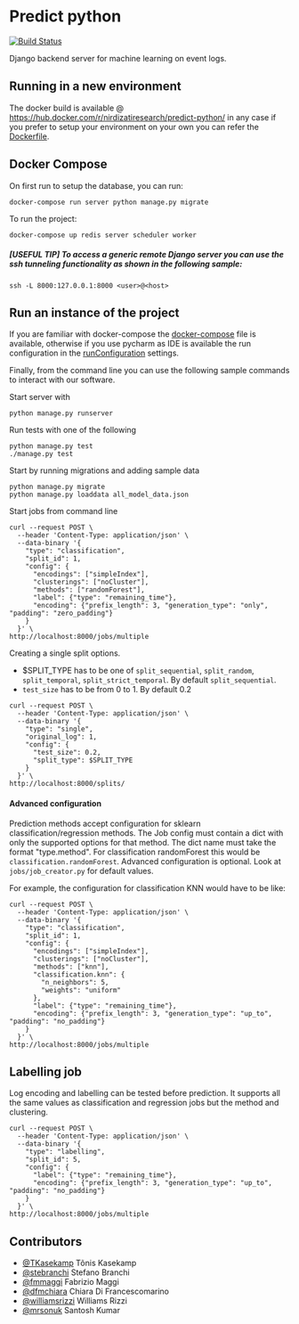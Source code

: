 # Predict python

[![Build Status](https://travis-ci.org/nirdizati-research/predict-python.svg?branch=master)](https://travis-ci.org/nirdizati-research/predict-python)

Django backend server for machine learning on event logs.

## Running in a new environment
The docker build is available @ https://hub.docker.com/r/nirdizatiresearch/predict-python/ in any case if you prefer to setup your environment on your own you can refer the [Dockerfile](Dockerfile).

## Docker Compose

On first run to setup the database, you can run:
```commandline
docker-compose run server python manage.py migrate
```

To run the project:
```commandline
docker-compose up redis server scheduler worker
```

##### [USEFUL TIP] To access a generic remote Django server you can use the ssh tunneling functionality as shown in the following sample:
```commandline
ssh -L 8000:127.0.0.1:8000 <user>@<host>
```

## Run an instance of the project
If you are familiar with docker-compose the [docker-compose](docker-compose.yml) file is available, otherwise if you use pycharm as IDE is available the run configuration in the [runConfiguration](.idea/runConfigurations) settings.

Finally, from the command line you can use the following sample commands to interact with our software.

Start server with
```commandline
python manage.py runserver
```

Run tests with one of the following
```commandline
python manage.py test
./manage.py test
```

Start by running migrations and adding sample data
```commandline
python manage.py migrate
python manage.py loaddata all_model_data.json
```

Start jobs from command line
```commandline
curl --request POST \
  --header 'Content-Type: application/json' \
  --data-binary '{
    "type": "classification",
    "split_id": 1,
    "config": {
      "encodings": ["simpleIndex"],
      "clusterings": ["noCluster"],
      "methods": ["randomForest"],
      "label": {"type": "remaining_time"},
      "encoding": {"prefix_length": 3, "generation_type": "only", "padding": "zero_padding"}
    }
  }' \
http://localhost:8000/jobs/multiple
```

Creating a single split options.

* $SPLIT_TYPE has to be one of `split_sequential`, `split_random`, `split_temporal`, `split_strict_temporal`. By default `split_sequential`.
* `test_size` has to be from 0 to 1. By default 0.2
```commandline
curl --request POST \
  --header 'Content-Type: application/json' \
  --data-binary '{
    "type": "single",
    "original_log": 1, 
    "config": {
      "test_size": 0.2,
      "split_type": $SPLIT_TYPE
    }
  }' \
http://localhost:8000/splits/
```

#### Advanced configuration

Prediction methods accept configuration for sklearn classification/regression methods. 
The Job config must contain a dict with only the supported options for that method. 
The dict name must take the format "type.method". For classification randomForest this would be `classification.randomForest`.
Advanced configuration is optional. Look at `jobs/job_creator.py` for default values.

For example, the configuration for classification KNN would have to be like:

```commandline
curl --request POST \
  --header 'Content-Type: application/json' \
  --data-binary '{
    "type": "classification",
    "split_id": 1,
    "config": {
      "encodings": ["simpleIndex"],
      "clusterings": ["noCluster"],
      "methods": ["knn"],
      "classification.knn": {
        "n_neighbors": 5,
        "weights": "uniform"
      },
      "label": {"type": "remaining_time"},
      "encoding": {"prefix_length": 3, "generation_type": "up_to", "padding": "no_padding"}
    }
  }' \
http://localhost:8000/jobs/multiple
```

## Labelling job
Log encoding and labelling can be tested before prediction. It supports all the same values as classification and 
regression jobs but the method and clustering.

```commandline
curl --request POST \
  --header 'Content-Type: application/json' \
  --data-binary '{
    "type": "labelling",
    "split_id": 5,
    "config": {
      "label": {"type": "remaining_time"},
      "encoding": {"prefix_length": 3, "generation_type": "up_to", "padding": "no_padding"}
    }
  }' \
http://localhost:8000/jobs/multiple
```

## Contributors
- [@TKasekamp](https://github.com/TKasekamp) Tõnis Kasekamp 
- [@stebranchi](https://github.com/stebranchi) Stefano Branchi
- [@fmmaggi](https://github.com/fmmaggi) Fabrizio Maggi
- [@dfmchiara](https://github.com/dfmchiara) Chiara Di Francescomarino 
- [@williamsrizzi](https://github.com/WilliamsRizzi) Williams Rizzi
- [@mrsonuk](https://github.com/mrsonuk) Santosh Kumar
